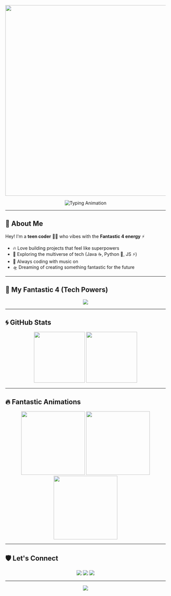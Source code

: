 <!-- Banner -->
<p align="center">
  <img src="https://media.giphy.com/media/l0HlOvJ7yaacpuSas/giphy.gif" width="600" />
</p>

<!-- Typing animation -->
<p align="center">
  <img src="https://readme-typing-svg.demolab.com?font=Orbitron&size=24&pause=1000&color=00D9F7&center=true&vCenter=true&width=600&lines=🔥+Welcome+to+my+Fantastic+Zone!;⚡+Code+%7C+Create+%7C+Explore;💡+Keep+Building+Keep+Dreaming" alt="Typing Animation" />
</p>

---

## 🦸 About Me
Hey! I'm a **teen coder** 🧑‍💻 who vibes with the **Fantastic 4 energy** ⚡  
- 🔥 Love building projects that feel like superpowers  
- 🌌 Exploring the multiverse of tech (Java ☕, Python 🐍, JS ⚡)  
- 🎵 Always coding with music on  
- 🛸 Dreaming of creating something fantastic for the future  

---

## 🌟 My Fantastic 4 (Tech Powers)
<p align="center">
  <img src="https://skillicons.dev/icons?i=java,python,js,html" />
</p>

---

## 🌀 GitHub Stats
<p align="center">
  <img src="https://github-readme-stats.vercel.app/api?username=YOUR_USERNAME&show_icons=true&theme=radical" height="160"/>
  <img src="https://github-readme-stats.vercel.app/api/top-langs/?username=YOUR_USERNAME&layout=compact&theme=radical" height="160"/>
</p>

---

## 🔥 Fantastic Animations
<p align="center">
  <img src="https://media.giphy.com/media/j3qjCFYtqjHL2/giphy.gif" width="200" />
  <img src="https://media.giphy.com/media/WUlplcMpOCEmTGBtBW/giphy.gif" width="200" />
  <img src="https://media.giphy.com/media/3o7TKxOhsyj5R3Z1P6/giphy.gif" width="200" />
</p>

---

## 🛡️ Let's Connect
<p align="center">
  <a href="https://github.com/YOUR_USERNAME"><img src="https://img.shields.io/badge/GitHub-0D1117?style=for-the-badge&logo=github&logoColor=white"/></a>
  <a href="https://www.linkedin.com/in/YOUR_USERNAME/"><img src="https://img.shields.io/badge/LinkedIn-0077B5?style=for-the-badge&logo=linkedin&logoColor=white"/></a>
  <a href="https://www.instagram.com/YOUR_USERNAME/"><img src="https://img.shields.io/badge/Instagram-E1306C?style=for-the-badge&logo=instagram&logoColor=white"/></a>
</p>

---

<p align="center">
  <img src="https://readme-typing-svg.demolab.com?font=Orbitron&size=20&duration=3000&pause=500&color=F7B500&center=true&vCenter=true&width=600&lines=💥+With+Great+Code+Comes+Great+Responsibility;🚀+See+You+In+The+Next+Universe!" />
</p>
